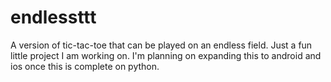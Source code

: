 # endlessttt

A version of tic-tac-toe that can be played on an endless field. Just a fun little project I am working on. I'm planning on expanding this to android and ios once this is complete on python.
